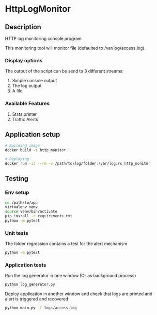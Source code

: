 # HttpLogMonitor
## Description
HTTP log monitoring console program

This monitoring tool will monitor file (defaulted to /var/log/access.log).

### Display options
The output of the script can be send to 3 different streams:
1. Simple console output
2. The log output
3. A file

### Available Features
1. Stats printer
2. Traffic Alerts

## Application setup
```bash
# Building image
docker build -t http_monitor .

# Deploying 
docker run -it --rm -v /path/to/log/folder:/var/log:ro http_monitor
```
## Testing
### Env setup
```bash
cd /path/to/app
virtualenv venv
source venv/bin/activate
pip install -r requirements.txt
python -m pytest
```
### Unit tests
The folder regression contains a test for the alert mechanism
```bash
python -m pytest
```
### Application tests
Run the log generator in one window (Or as background process)
```bash
python log_generator.py
```
Deploy application in another window and check that logs are printed and alert is triggered and recovered
```bash
python main.py -f logs/access.log
```


